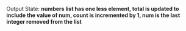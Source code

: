 Output State: **numbers list has one less element, total is updated to include the value of num, count is incremented by 1, num is the last integer removed from the list**